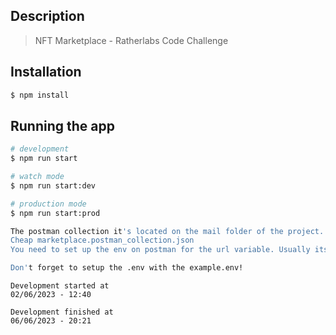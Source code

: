 ## Description

> NFT Marketplace - Ratherlabs Code Challenge

## Installation

```bash
$ npm install
```

## Running the app

```bash
# development
$ npm run start

# watch mode
$ npm run start:dev

# production mode
$ npm run start:prod

The postman collection it's located on the mail folder of the project.
Cheap marketplace.postman_collection.json
You need to set up the env on postman for the url variable. Usually its localhost:3000

Don't forget to setup the .env with the example.env!
```

```
Development started at
02/06/2023 - 12:40

Development finished at
06/06/2023 - 20:21
```
